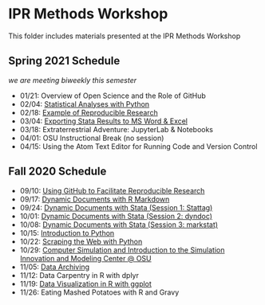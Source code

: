 # IPR Methods Workshop
This folder includes materials presented at the IPR Methods Workshop

## Spring 2021 Schedule

*we are meeting biweekly this semester*

* 01/21: Overview of Open Science and the Role of GitHub
* 02/04: [Statistical Analyses with Python](https://github.com/buckipr/IPR_Methods_Workshop/blob/main/Spring_2021/02_04_Python_Stats/README.md)
* 02/18: [Example of Reproducible Research](https://github.com/sinafala/svd-comp)
* 03/04: [Exporting Stata Results to MS Word & Excel](https://github.com/buckipr/IPR_Methods_Workshop/blob/main/Spring_2021/03_04_export_Stata_results.do)
* 03/18: Extraterrestrial Adventure: JupyterLab & Notebooks
* 04/01: OSU Instructional Break (no session)
* 04/15: Using the Atom Text Editor for Running Code and Version Control


## Fall 2020 Schedule

* 09/10:  [Using GitHub to Facilitate Reproducible Research](https://github.com/buckipr/IPR_Methods_Workshop/blob/main/Fall_2020/09_10_github.pdf)
* 09/17:  [Dynamic Documents with R Markdown](https://github.com/buckipr/IPR_Methods_Workshop/tree/main/Fall_2020/09_17_RMarkdown)
* 09/24:  [Dynamic Documents with Stata (Session 1: Stattag)](https://github.com/buckipr/IPR_Methods_Workshop/tree/main/Fall_2020/09_24_StatTag)
* 10/01:  [Dynamic Documents with Stata (Session 2: dyndoc)](https://github.com/buckipr/IPR_Methods_Workshop/tree/main/Fall_2020/10_01_Stata_dyndoc)
* 10/08:  [Dynamic Documents with Stata (Session 3: markstat)](https://github.com/buckipr/IPR_Methods_Workshop/tree/main/Fall_2020/10_08_Stata_markstat)
* 10/15:  [Introduction to Python](https://github.com/buckipr/IPR_Methods_Workshop/tree/main/Fall_2020/10_15_Python)
* 10/22:  [Scraping the Web with Python](https://github.com/buckipr/IPR_Methods_Workshop/tree/main/Fall_2020/10_22_web_scraping)
* 10/29:  [Computer Simulation and Introduction to the Simulation Innovation and Modeling Center @ OSU](https://github.com/buckipr/IPR_Methods_Workshop/tree/main/Fall_2020/10_29_Simulation)
* 11/05:  [Data Archiving](https://github.com/buckipr/IPR_Methods_Workshop/raw/main/Fall_2020/11_05_data_archiving.pptx)
* 11/12:  Data Carpentry in R with dplyr
* 11/19:  [Data Visualization in R with ggplot](https://github.com/buckipr/IPR_Methods_Workshop/tree/main/Fall_2020/11_19_ggplot2)
* 11/26:  Eating Mashed Potatoes with R and Gravy



